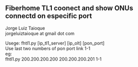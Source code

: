 
Fiberhome TL1 coonect and show ONUs connectd on especific port
------------------------------------------

Jorge Luiz Taioque
<br>
jorgeluiztaioque at gmail dot com 

Usege: fhtl1.py [ip_tl1_server] [ip_olt] [pon_port]
<br>
Use last two numbers of pon port link 1-1
<br>
eg:
<br>
fhtl1.py 200.200.200.200 200.200.200.201 1-1

